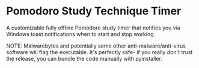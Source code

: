 # Pomodoro Study Technique Timer
A customizable fully offline Pomodoro study timer that notifies you via Windows toast notifications when to start and stop working.

NOTE: Malwarebytes and potentially some other anti-malware/anti-virus software will flag the executable. It's perfectly safe- if you really don't trust the release, you can bundle the code manually with pyinstaller.

